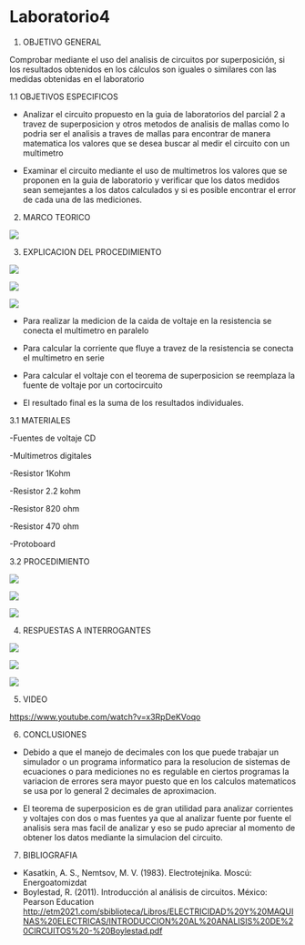 # Laboratorio4

  1. OBJETIVO GENERAL

Comprobar mediante el uso del analisis de circuitos por superposición, si los resultados obtenidos en los cálculos son iguales o similares con las medidas obtenidas en el laboratorio

1.1 OBJETIVOS ESPECIFICOS
 
 - Analizar el circuito propuesto en la guia de laboratorios del parcial 2 a travez de superposicion y otros metodos de analisis de mallas como lo podria ser el analisis a traves de mallas para encontrar de manera matematica los valores que se desea buscar al medir el circuito con un multimetro
 
 - Examinar el circuito mediante el uso de multimetros los valores que se proponen en la guia de laboratorio y verificar que los datos medidos sean semejantes a los datos calculados y si es posible encontrar el error de cada una de las mediciones.


  2. MARCO TEORICO

![](https://user-images.githubusercontent.com/84998005/125558643-cc98de63-790f-49d8-bc23-428885f02d58.png)


  3. EXPLICACION DEL PROCEDIMIENTO

![](https://user-images.githubusercontent.com/84998013/125549497-159dcb2f-81cb-4217-a720-61f81a577512.png)

![](https://user-images.githubusercontent.com/84998013/125549588-3b177487-1a57-404f-a6d2-5d18f09cb362.png)


![](https://user-images.githubusercontent.com/84998013/125549588-3b177487-1a57-404f-a6d2-5d18f09cb362.png)

- Para realizar la medicion de la caida de voltaje en la resistencia se  conecta el multimetro en paralelo

- Para calcular la corriente que fluye a travez de la resistencia se conecta el multimetro en serie

- Para calcular el voltaje con el teorema de superposicion  se reemplaza la fuente de voltaje por un cortocircuito 

- El resultado final es la suma de los resultados individuales.

3.1 MATERIALES
    
   -Fuentes de voltaje CD
    
   -Multimetros digitales
    
   -Resistor 1Kohm
    
   -Resistor 2.2 kohm
    
   -Resistor 820 ohm
    
   -Resistor 470 ohm
    
   -Protoboard
  
3.2 PROCEDIMIENTO
  
  ![](https://user-images.githubusercontent.com/84397282/125540678-6341602f-038f-44b8-9c64-dc0907ef0b2e.jpg)
  
  ![](https://user-images.githubusercontent.com/84397282/125540682-d411c0f8-3656-4577-a596-ec62415896d2.jpg)
  
  ![](https://user-images.githubusercontent.com/84397282/125540683-adf74240-bf9c-4779-bd9e-e9e487f0bf2c.jpg)
  
  
  
  4. RESPUESTAS A INTERROGANTES
 
 ![](https://user-images.githubusercontent.com/84397282/125568479-e954144b-ec7d-4115-b1eb-6bf3b6409e27.jpg)
 
 ![](https://user-images.githubusercontent.com/84397282/125565296-e6184de2-5400-400c-b2de-780c7aecb123.jpg)

![](https://user-images.githubusercontent.com/84397282/125568914-3cdeccd3-edae-4335-afef-c8dc4116d030.jpg)

  5. VIDEO

https://www.youtube.com/watch?v=x3RpDeKVoqo

  6. CONCLUSIONES
    
  - Debido a que el manejo de decimales con los que puede trabajar un simulador o un programa informatico para la resolucion de sistemas de ecuaciones o para mediciones no es regulable en ciertos programas la variacion de errores sera mayor puesto que en los calculos matematicos se usa por lo general 2 decimales de aproximacion.   

- El teorema de superposicion es de gran utilidad  para analizar corrientes y voltajes con  dos o mas fuentes  ya que al analizar  fuente por fuente el analisis sera mas facil de analizar y eso se pudo apreciar al momento de  obtener los datos  mediante  la simulacion del circuito.



7. BIBLIOGRAFIA

- Kasatkin, A. S., Nemtsov, M. V. (1983). Electrotejnika. Moscú: Energoatomizdat
- Boylestad, R. (2011). Introducción al análisis de circuitos. México: Pearson Education    http://etm2021.com/sbiblioteca/Libros/ELECTRICIDAD%20Y%20MAQUINAS%20ELECTRICAS/INTRODUCCION%20AL%20ANALISIS%20DE%20CIRCUITOS%20-%20Boylestad.pdf
